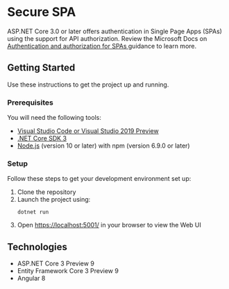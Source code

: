 # Secure SPA

ASP.NET Core 3.0 or later offers authentication in Single Page Apps (SPAs) using the support for API authorization. Review the Microsoft Docs on [Authentication and authorization for SPAs
](https://docs.microsoft.com/en-us/aspnet/core/security/authentication/identity-api-authorization?view=aspnetcore-3.0) guidance to learn more.

## Getting Started
Use these instructions to get the project up and running.

### Prerequisites
You will need the following tools:

* [Visual Studio Code or Visual Studio 2019 Preview](https://visualstudio.microsoft.com/vs/preview/)
* [.NET Core SDK 3](https://dotnet.microsoft.com/download/dotnet-core/3.0)
 * [Node.js](https://nodejs.org/en/) (version 10 or later) with npm (version 6.9.0 or later)

 ### Setup
Follow these steps to get your development environment set up:

  1. Clone the repository
  2. Launch the project using:
     ```
	 dotnet run
	 ```
  5. Open [https://localhost:5001/](https://localhost:5001/) in your browser to view the Web UI

## Technologies
* ASP.NET Core 3 Preview 9
* Entity Framework Core 3 Preview 9
* Angular 8
